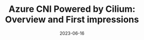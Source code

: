 ---
title: "Azure CNI Powered by Cilium: Overview and First impressions"
date: 2023-06-16
externalUrl: "https://qensus.com/azure/azure-cni-powered-by-cilium-overview-and-first-impressions/"
tags: ["azure", "blogs", "AKS", "Azure CNI", "Cilium"]
---